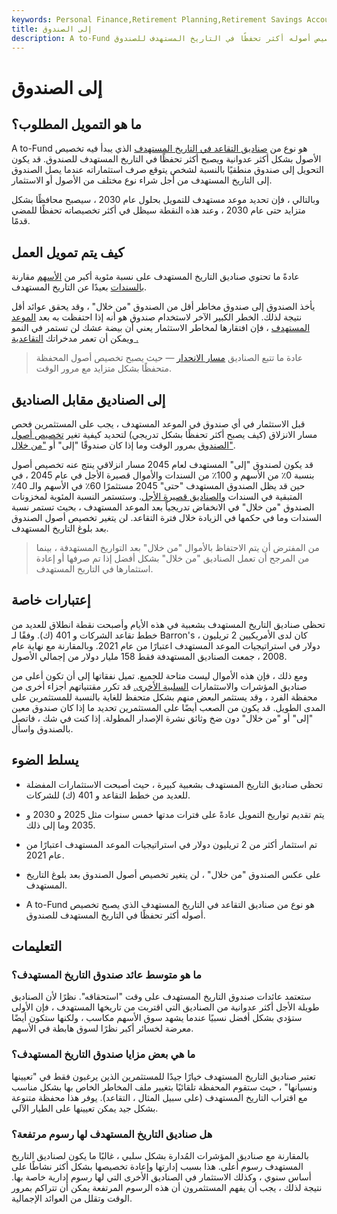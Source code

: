```yaml
---
keywords: Personal Finance,Retirement Planning,Retirement Savings Accounts
title: إلى الصندوق
description: A to-Fund هو نوع من صناديق التقاعد في التاريخ المستهدف الذي يصبح تخصيص أصوله أكثر تحفظًا في التاريخ المستهدف للصندوق.
---
```


# إلى الصندوق
## ما هو التمويل المطلوب؟

A to-Fund هو نوع من [صناديق التقاعد في التاريخ المستهدف](/target-date_fund) الذي يبدأ فيه تخصيص الأصول بشكل أكثر عدوانية ويصبح أكثر تحفظًا في التاريخ المستهدف للصندوق. قد يكون التحويل إلى صندوق منطقيًا بالنسبة لشخص يتوقع صرف استثماراته عندما يصل الصندوق إلى التاريخ المستهدف من أجل شراء نوع مختلف من الأصول أو الاستثمار.

وبالتالي ، فإن تحديد موعد مستهدف للتمويل بحلول عام 2030 ، سيصبح محافظًا بشكل متزايد حتى عام 2030 ، وعند هذه النقطة سيظل في أكثر تخصيصاته تحفظًا للمضي قدمًا.

## كيف يتم تمويل العمل

عادةً ما تحتوي صناديق التاريخ المستهدف على نسبة مئوية أكبر من [الأسهم](/stock) مقارنة [بالسندات](/bond) بعيدًا عن التاريخ المستهدف.

يأخذ الصندوق إلى صندوق مخاطر أقل من الصندوق "من خلال" ، وقد يحقق عوائد أقل نتيجة لذلك. الخطر الكبير الآخر لاستخدام صندوق هو أنه إذا احتفظت به بعد [الموعد المستهدف](/target-date_fund) ، فإن افتقارها لمخاطر الاستثمار يعني أن بيضة عشك لن تستمر في النمو ويمكن أن تعمر مدخراتك [التقاعدية .](/retirement)

> عادة ما تتبع الصناديق [مسار الانحدار](/glide-path) — حيث يصبح تخصيص أصول المحفظة متحفظًا بشكل متزايد مع مرور الوقت.

>

## إلى الصناديق مقابل الصناديق

قبل الاستثمار في أي صندوق في الموعد المستهدف ، يجب على المستثمرين فحص مسار الانزلاق (كيف يصبح أكثر تحفظًا بشكل تدريجي) لتحديد كيفية تغير [تخصيص أصول الصندوق](/assetallocation) بمرور الوقت وما إذا كان صندوقًا "إلى" أو ["من خلال"](/through-fund).

قد يكون لصندوق "إلى" المستهدف لعام 2045 مسار انزلاقي ينتج عنه تخصيص أصول بنسبة 0٪ من الأسهم و 100٪ من السندات والأموال قصيرة الأجل في عام 2045 ، في حين قد يظل الصندوق المستهدف "حتى" 2045 مستثمرًا 60٪ في الأسهم والـ 40٪ المتبقية في السندات [والصناديق قصيرة الأجل](/shorterminvestments). وستستمر النسبة المئوية لمخزونات الصندوق "من خلال" في الانخفاض تدريجياً بعد الموعد المستهدف ، بحيث تستمر نسبة السندات وما في حكمها في الزيادة خلال فترة التقاعد. لن يتغير تخصيص أصول الصندوق بعد بلوغ التاريخ المستهدف.

> من المفترض أن يتم الاحتفاظ بالأموال "من خلال" بعد التواريخ المستهدفة ، بينما من المرجح أن تعمل الصناديق "من خلال" بشكل أفضل إذا تم صرفها أو إعادة استثمارها في التاريخ المستهدف.

>

## إعتبارات خاصة

تحظى صناديق التاريخ المستهدف بشعبية في هذه الأيام وأصبحت نقطة انطلاق للعديد من خطط تقاعد الشركات و 401 (ك). وفقًا لـ Barron's ، كان لدى الأمريكيين 2 تريليون دولار في استراتيجيات الموعد المستهدف اعتبارًا من عام 2021. وبالمقارنة مع نهاية عام 2008 ، جمعت الصناديق المستهدفة فقط 158 مليار دولار من إجمالي الأصول.

ومع ذلك ، فإن هذه الأموال ليست متاحة للجميع. تميل نفقاتها إلى أن تكون أعلى من صناديق المؤشرات والاستثمارات [السلبية الأخرى.](/passiveinvesting) قد تكرر مقتنياتهم أجزاء أخرى من محفظة الفرد ، وقد يستثمر البعض منهم بشكل متحفظ للغاية بالنسبة للمستثمرين على المدى الطويل. قد يكون من الصعب أيضًا على المستثمرين تحديد ما إذا كان صندوق معين "إلى" أو "من خلال" دون ضخ وثائق نشرة الإصدار المطولة. إذا كنت في شك ، فاتصل بالصندوق واسأل.

## يسلط الضوء

- تحظى صناديق التاريخ المستهدف بشعبية كبيرة ، حيث أصبحت الاستثمارات المفضلة للعديد من خطط التقاعد و 401 (ك) للشركات.

- يتم تقديم تواريخ التمويل عادةً على فترات مدتها خمس سنوات مثل 2025 و 2030 و 2035 وما إلى ذلك.

- تم استثمار أكثر من 2 تريليون دولار في استراتيجيات الموعد المستهدف اعتبارًا من عام 2021.

- على عكس الصندوق "من خلال" ، لن يتغير تخصيص أصول الصندوق بعد بلوغ التاريخ المستهدف.

- A to-Fund هو نوع من صناديق التقاعد في التاريخ المستهدف الذي يصبح تخصيص أصوله أكثر تحفظًا في التاريخ المستهدف للصندوق.

## التعليمات

### ما هو متوسط عائد صندوق التاريخ المستهدف؟

ستعتمد عائدات صندوق التاريخ المستهدف على وقت "استحقاقه". نظرًا لأن الصناديق طويلة الأجل أكثر عدوانية من الصناديق التي اقتربت من تاريخها المستهدف ، فإن الأولى ستؤدي بشكل أفضل نسبيًا عندما يشهد سوق الأسهم مكاسب ، ولكنها ستكون أيضًا معرضة لخسائر أكبر نظرًا لسوق هابطة في الأسهم.

### ما هي بعض مزايا صندوق التاريخ المستهدف؟

تعتبر صناديق التاريخ المستهدف خيارًا جيدًا للمستثمرين الذين يرغبون فقط في "تعيينها ونسيانها" ، حيث ستقوم المحفظة تلقائيًا بتغيير ملف المخاطر الخاص بها بشكل مناسب مع اقتراب التاريخ المستهدف (على سبيل المثال ، التقاعد). يوفر هذا محفظة متنوعة بشكل جيد يمكن تعيينها على الطيار الآلي.

### هل صناديق التاريخ المستهدف لها رسوم مرتفعة؟

بالمقارنة مع صناديق المؤشرات المُدارة بشكل سلبي ، غالبًا ما يكون لصناديق التاريخ المستهدف رسوم أعلى. هذا بسبب إدارتها وإعادة تخصيصها بشكل أكثر نشاطًا على أساس سنوي ، وكذلك الاستثمار في الصناديق الأخرى التي لها رسوم إدارية خاصة بها. نتيجة لذلك ، يجب أن يفهم المستثمرون أن هذه الرسوم المرتفعة يمكن أن تتراكم بمرور الوقت وتقلل من العوائد الإجمالية.

